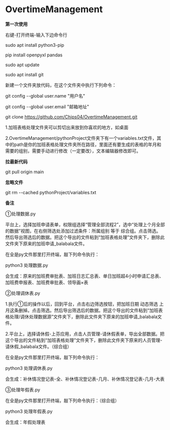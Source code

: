 # OvertimeManagement

**第一次使用**

右键-打开终端-输入下边命令行

sudo apt install python3-pip

pip install openpyxl pandas

sudo apt update

sudo apt install git

新建一个文件夹放代码，在这个文件夹中执行下列命令：

git config --global user.name "用户名"

git config --global user.email "邮箱地址"

git clone https://github.com/Chips04/OvertimeManagement.git

1.加班表格处理文件夹可以剪切出来放到你喜欢的地方，如桌面

2.OvertimeManagement/pythonProject文件夹下有一个variables.txt文件，其中的path是你的加班表格处理文件夹所在路径，里面还有要生成的表格的年月和需要的组别，需要手动进行修改（一定要改），文本编辑器修改即可。

**拉最新代码**

git pull origin main

**忽略文件**

git rm --cached pythonProject/variables.txt

**备注**

①处理数据.py

平台上，选择加班申请表单，权限组选择“管理全部流程2”，选中“处理上个月全部的数据”视图，在右侧筛选处添加过滤条件：所属组别 等于 综合组。点击筛选。然后导出筛选后的数据。把这个导出的文件粘到“加班表格处理”文件夹下，删除此文件夹下原来的加班申请_balabala文件。

在全是py文件那里打开终端，敲下列命令执行：

python3 处理数据.py

会生成：原来的加班费审批表、加班日志汇总表、单日加班超4小时申请汇总表、加班费申报表、加班费审批表、领导画×表

②处理调休表.py

1.执行①后的操作以后，回到平台，点击右边筛选按钮，把加班日期 动态筛选 上月这条删掉。点击筛选。然后导出筛选后的数据。把这个导出的文件粘到“加班表格处理/调休处理数据源”文件夹下，删除此文件夹下原来的加班申请_balabala文件。

2.平台上，选择请休假-上芬应用，点击人员管理-请休假表单，导出全部数据。把这个导出的文件粘到“加班表格处理”文件夹下，删除此文件夹下原来的人员管理-请休假_balabala文件。（综合组）

在全是py文件那里打开终端，敲下列命令执行：

python3 处理调休表.py

会生成：补休情况登记表-全、补休情况登记表-几月、补休情况登记表-几月-大表

③处理年假表.py

在全是py文件那里打开终端，敲下列命令执行：（综合组）

python3 处理年假表.py

会生成：年假处理表

